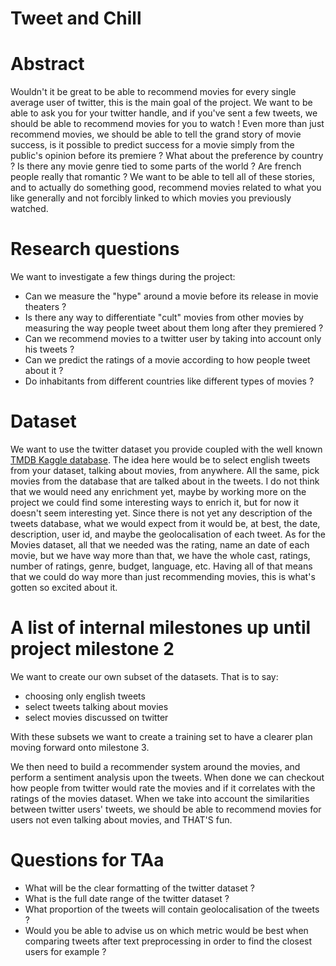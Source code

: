 # Tweet and Chill

# Abstract
Wouldn't it be great to be able to recommend movies for every single average user of twitter, this is the main goal of the project. We want to be able to ask you for your twitter handle, and if you've sent a few tweets, we should be able to recommend movies for you to watch ! Even more than just recommend movies, we should be able to tell the grand story of movie success, is it possible to predict success for a movie simply from the public's opinion before its premiere ? What about the preference by country ? Is there any movie genre tied to some parts of the world ? Are french people really that romantic ?
We want to be able to tell all of these stories, and to actually do something good, recommend movies related to what you like generally and not forcibly linked to which movies you previously watched.


# Research questions
We want to investigate a few things during the project:
- Can we measure the "hype" around a movie before its release in movie theaters ?
- Is there any way to differentiate "cult" movies from other movies by measuring the way people tweet about them long after they premiered ?
- Can we recommend movies to a twitter user by taking into account only his tweets ?
- Can we predict the ratings of a movie according to how people tweet about it ?
- Do inhabitants from different countries like different types of movies ?


# Dataset
We want to use the twitter dataset you provide coupled with the well known [TMDB Kaggle database](https://www.kaggle.com/tmdb/tmdb-movie-metadata/data). The idea here would be to select english tweets from your dataset, talking about movies, from anywhere. All the same, pick movies from the database that are talked about in the tweets. I do not think that we would need any enrichment yet, maybe by working more on the project we could find some interesting ways to enrich it, but for now it doesn't seem interesting yet.
Since there is not yet any description of the tweets database, what we would expect from it would be, at best, the date, description, user id, and maybe the geolocalisation of each tweet.
As for the Movies dataset, all that we needed was the rating, name an date of each movie, but we have way more than that, we have the whole cast, ratings, number of ratings, genre, budget, language, etc. Having all of that means that we could do way more than just recommending movies, this is what's gotten so excited about it.

# A list of internal milestones up until project milestone 2
We want to create our own subset of the datasets. That is to say:
- choosing only english tweets
- select tweets talking about movies
- select movies discussed on twitter

With these subsets we want to create a training set to have a clearer plan moving forward onto milestone 3.

We then need to build a recommender system around the movies, and perform a sentiment analysis upon the tweets. When done we can checkout how people from twitter would rate the movies and if it correlates with the ratings of the movies dataset. When we take into account the similarities between twitter users' tweets, we should be able to recommend movies for users not even talking about movies, and THAT'S fun.

# Questions for TAa
- What will be the clear formatting of the twitter dataset ?
- What is the full date range of the twitter dataset ?
- What proportion of the tweets will contain geolocalisation of the tweets ?
- Would you be able to advise us on which metric would be best when comparing tweets after text preprocessing in order to find the closest users for example ?
